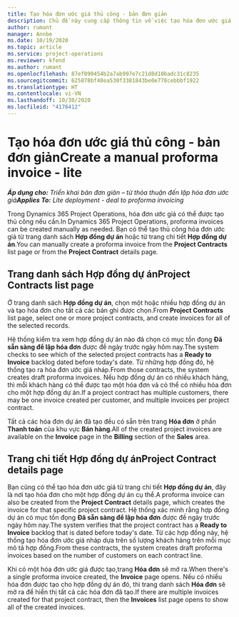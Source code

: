 ```yaml
---
title: Tạo hóa đơn ước giá thủ công - bản đơn giản
description: Chủ đề này cung cấp thông tin về việc tạo hóa đơn ước giá thủ công trong Project Operations.
author: rumant
manager: Annbe
ms.date: 10/19/2020
ms.topic: article
ms.service: project-operations
ms.reviewer: kfend
ms.author: rumant
ms.openlocfilehash: 87ef090454b2a7ab997e7c21d8d10badc31c8235
ms.sourcegitcommit: 625878bf48ea530f3381843be0e778cebbbf1922
ms.translationtype: HT
ms.contentlocale: vi-VN
ms.lasthandoff: 10/30/2020
ms.locfileid: "4176412"
---
```

# <a name="create-a-manual-proforma-invoice---lite"></a><span data-ttu-id="a365e-103">Tạo hóa đơn ước giá thủ công - bản đơn giản</span><span class="sxs-lookup"><span data-stu-id="a365e-103">Create a manual proforma invoice - lite</span></span>

<span data-ttu-id="a365e-104">_**Áp dụng cho:** Triển khai bản đơn giản – từ thỏa thuận đến lập hóa đơn ước giá_</span><span class="sxs-lookup"><span data-stu-id="a365e-104">_**Applies To:** Lite deployment - deal to proforma invoicing_</span></span>

<span data-ttu-id="a365e-105">Trong Dynamics 365 Project Operations, hóa đơn ước giá có thể được tạo thủ công nếu cần.</span><span class="sxs-lookup"><span data-stu-id="a365e-105">In Dynamics 365 Project Operations, proforma invoices can be created manually as needed.</span></span> <span data-ttu-id="a365e-106">Bạn có thể tạo thủ công hóa đơn ước giá từ trang danh sách **Hợp đồng dự án** hoặc từ trang chi tiết **Hợp đồng dự án**.</span><span class="sxs-lookup"><span data-stu-id="a365e-106">You can manually create a proforma invoice from the **Project Contracts** list page or from the **Project Contract** details page.</span></span>

##  <a name="project-contracts-list-page"></a><span data-ttu-id="a365e-107">Trang danh sách Hợp đồng dự án</span><span class="sxs-lookup"><span data-stu-id="a365e-107">Project Contracts list page</span></span>

<span data-ttu-id="a365e-108">Ở trang danh sách **Hợp đồng dự án**, chọn một hoặc nhiều hợp đồng dự án và tạo hóa đơn cho tất cả các bản ghi được chọn.</span><span class="sxs-lookup"><span data-stu-id="a365e-108">From **Project Contracts** list page, select one or more project contracts, and create invoices for all of the selected records.</span></span>

<span data-ttu-id="a365e-109">Hệ thống kiểm tra xem hợp đồng dự án nào đã chọn có mục tồn đọng **Đã sẵn sàng để lập hóa đơn** được đề ngày trước ngày hôm nay.</span><span class="sxs-lookup"><span data-stu-id="a365e-109">The system checks to see which of the selected project contracts has a **Ready to Invoice** backlog  dated before today's date.</span></span> <span data-ttu-id="a365e-110">Từ những hợp đồng đó, hệ thống tạo ra hóa đơn ước giá nháp.</span><span class="sxs-lookup"><span data-stu-id="a365e-110">From those contracts, the system creates draft proforma invoices.</span></span> <span data-ttu-id="a365e-111">Nếu hợp đồng dự án có nhiều khách hàng, thì mỗi khách hàng có thể được tạo một hóa đơn và có thể có nhiều hóa đơn cho một hợp đồng dự án.</span><span class="sxs-lookup"><span data-stu-id="a365e-111">If a project contract has multiple customers, there may be one invoice created per customer, and multiple invoices per project contract.</span></span>

<span data-ttu-id="a365e-112">Tất cả các hóa đơn dự án đã tạo đều có sẵn trên trang **Hóa đơn** ở phần **Thanh toán** của khu vực **Bán hàng**.</span><span class="sxs-lookup"><span data-stu-id="a365e-112">All of the created project invoices are available on the **Invoice** page in the **Billing** section of the **Sales** area.</span></span>

## <a name="project-contract-details-page"></a><span data-ttu-id="a365e-113">Trang chi tiết Hợp đồng dự án</span><span class="sxs-lookup"><span data-stu-id="a365e-113">Project Contract details page</span></span>

<span data-ttu-id="a365e-114">Bạn cũng có thể tạo hóa đơn ước giá từ trang chi tiết **Hợp đồng dự án**, đây là nơi tạo hóa đơn cho một hợp đồng dự án cụ thể.</span><span class="sxs-lookup"><span data-stu-id="a365e-114">A proforma invoice can also be created from the **Project Contract** details page, which creates the invoice for that specific project contract.</span></span> <span data-ttu-id="a365e-115">Hệ thống xác minh rằng hợp đồng dự án có mục tồn đọng **Đã sẵn sàng để lập hóa đơn** được đề ngày trước ngày hôm nay.</span><span class="sxs-lookup"><span data-stu-id="a365e-115">The system verifies that the project contract has a **Ready to Invoice** backlog that is dated before today's date.</span></span> <span data-ttu-id="a365e-116">Từ các hợp đồng này, hệ thống tạo hóa đơn ước giá nháp dựa trên số lượng khách hàng trên mỗi mục mô tả hợp đồng.</span><span class="sxs-lookup"><span data-stu-id="a365e-116">From these contracts, the system creates draft proforma invoices based on the number of customers on each contract line.</span></span>

<span data-ttu-id="a365e-117">Khi có một hóa đơn ước giá được tạo,trang **Hóa đơn** sẽ mở ra.</span><span class="sxs-lookup"><span data-stu-id="a365e-117">When there's a single proforma invoice created, the **Invoice** page opens.</span></span> <span data-ttu-id="a365e-118">Nếu có nhiều hóa đơn được tạo cho hợp đồng dự án đó, thì trang danh sách **Hóa đơn** sẽ mở ra để hiển thị tất cả các hóa đơn đã tạo.</span><span class="sxs-lookup"><span data-stu-id="a365e-118">If there are multiple invoices created for that project contract, then the **Invoices** list page opens to show all of the created invoices.</span></span>
